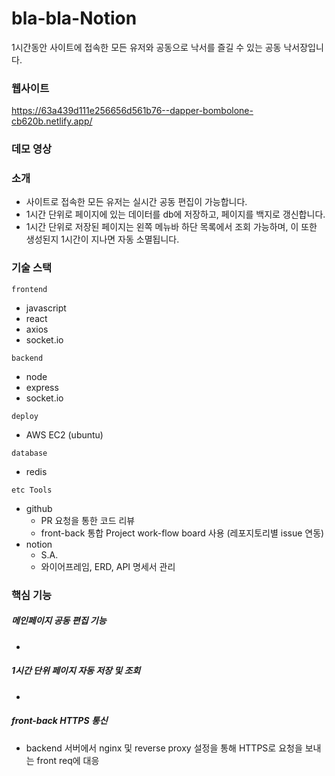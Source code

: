 # bla-bla-Notion
1시간동안 사이트에 접속한 모든 유저와 공동으로 낙서를 즐길 수 있는 공동 낙서장입니다.

### 웹사이트
https://63a439d111e256656d561b76--dapper-bombolone-cb620b.netlify.app/

### 데모 영상


### 소개
- 사이트로 접속한 모든 유저는 실시간 공동 편집이 가능합니다.
- 1시간 단위로 페이지에 있는 데이터를 db에 저장하고, 페이지를 백지로 갱신합니다.
- 1시간 단위로 저장된 페이지는 왼쪽 메뉴바 하단 목록에서 조회 가능하며, 이 또한 생성된지 1시간이 지나면 자동 소멸됩니다.

### 기술 스택
`frontend`
- javascript
- react
- axios
- socket.io

`backend`
- node
- express
- socket.io

`deploy`
- AWS EC2 (ubuntu)

`database`
- redis

`etc Tools`
- github 
  - PR 요청을 통한 코드 리뷰 
  - front-back 통합 Project work-flow board 사용 (레포지토리별 issue 연동)
- notion
  - S.A.
  - 와이어프레임, ERD, API 명세서 관리

### 핵심 기능
##### 메인페이지 공동 편집 기능
- 
  
##### 1시간 단위 페이지 자동 저장 및 조회
- 
  
##### front-back HTTPS 통신
- backend 서버에서 nginx 및 reverse proxy 설정을 통해 HTTPS로 요청을 보내는 front req에 대응

